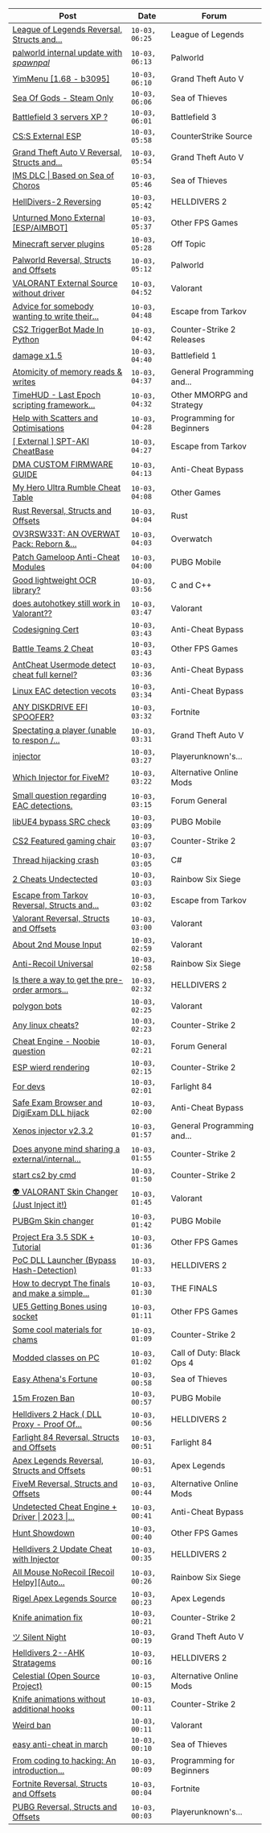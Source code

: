 |Post|Date|Forum|
|----|----|-----|
|[League of Legends Reversal, Structs and...](https://www.unknowncheats.me/forum/league-of-legends/310587-league-legends-reversal-structs-offsets.html)|`10-03, 06:25`|League of Legends|
|[palworld internal update with *spawnpal*](https://www.unknowncheats.me/forum/palworld/623520-palworld-internal-update-spawnpal.html)|`10-03, 06:13`|Palworld|
|[YimMenu \[1.68 - b3095\]](https://www.unknowncheats.me/forum/grand-theft-auto-v/476972-yimmenu-1-68-b3095.html)|`10-03, 06:10`|Grand Theft Auto V|
|[Sea Of Gods - Steam Only](https://www.unknowncheats.me/forum/sea-of-thieves/614719-sea-gods-steam.html)|`10-03, 06:06`|Sea of Thieves|
|[Battlefield 3 servers XP ?](https://www.unknowncheats.me/forum/battlefield-3-a/624384-battlefield-3-servers-xp.html)|`10-03, 06:01`|Battlefield 3|
|[CS:S External ESP](https://www.unknowncheats.me/forum/counterstrike-source/593569-cs-external-esp.html)|`10-03, 05:58`|CounterStrike Source|
|[Grand Theft Auto V Reversal, Structs and...](https://www.unknowncheats.me/forum/grand-theft-auto-v/144028-grand-theft-auto-reversal-structs-offsets.html)|`10-03, 05:54`|Grand Theft Auto V|
|[IMS DLC \| Based on Sea of Choros](https://www.unknowncheats.me/forum/sea-of-thieves/620837-ims-dlc-based-sea-choros.html)|`10-03, 05:46`|Sea of Thieves|
|[HellDivers-2 Reversing](https://www.unknowncheats.me/forum/helldivers-2-a/623128-helldivers-2-reversing.html)|`10-03, 05:42`|HELLDIVERS 2|
|[Unturned Mono External \[ESP/AIMBOT\]](https://www.unknowncheats.me/forum/other-fps-games/620946-unturned-mono-external-esp-aimbot.html)|`10-03, 05:37`|Other FPS Games|
|[Minecraft server plugins](https://www.unknowncheats.me/forum/off-topic/626010-minecraft-server-plugins.html)|`10-03, 05:28`|Off Topic|
|[Palworld Reversal, Structs and Offsets](https://www.unknowncheats.me/forum/palworld/620076-palworld-reversal-structs-offsets.html)|`10-03, 05:12`|Palworld|
|[VALORANT External Source without driver](https://www.unknowncheats.me/forum/valorant/626600-valorant-external-source-driver.html)|`10-03, 04:52`|Valorant|
|[Advice for somebody wanting to write their...](https://www.unknowncheats.me/forum/escape-from-tarkov/626700-advice-write-own-esp.html)|`10-03, 04:48`|Escape from Tarkov|
|[CS2 TriggerBot Made In Python](https://www.unknowncheats.me/forum/counter-strike-2-releases/608773-cs2-triggerbot-python.html)|`10-03, 04:42`|Counter-Strike 2 Releases|
|[damage x1.5](https://www.unknowncheats.me/forum/battlefield-1-a/626005-damage-x1-5-a.html)|`10-03, 04:40`|Battlefield 1|
|[Atomicity of memory reads & writes](https://www.unknowncheats.me/forum/general-programming-and-reversing/626697-atomicity-memory-reads-writes.html)|`10-03, 04:37`|General Programming and...|
|[TimeHUD - Last Epoch scripting framework...](https://www.unknowncheats.me/forum/other-mmorpg-and-strategy/625908-timehud-epoch-scripting-framework-wip.html)|`10-03, 04:32`|Other MMORPG and Strategy|
|[Help with Scatters and Optimisations](https://www.unknowncheats.me/forum/programming-for-beginners/626693-help-scatters-optimisations.html)|`10-03, 04:28`|Programming for Beginners|
|[\[ External \] SPT-AKI CheatBase](https://www.unknowncheats.me/forum/escape-from-tarkov/626274-external-spt-aki-cheatbase.html)|`10-03, 04:27`|Escape from Tarkov|
|[DMA CUSTOM FIRMWARE GUIDE](https://www.unknowncheats.me/forum/anti-cheat-bypass/613135-dma-custom-firmware-guide.html)|`10-03, 04:13`|Anti-Cheat Bypass|
|[My Hero Ultra Rumble Cheat Table](https://www.unknowncheats.me/forum/other-games/604426-hero-ultra-rumble-cheat-table.html)|`10-03, 04:08`|Other Games|
|[Rust Reversal, Structs and Offsets](https://www.unknowncheats.me/forum/rust/164256-rust-reversal-structs-offsets.html)|`10-03, 04:04`|Rust|
|[OV3RSW33T: AN OVERWAT Pack: Reborn &...](https://www.unknowncheats.me/forum/overwatch/603412-ov3rsw33t-overwat-pack-reborn-recoded.html)|`10-03, 04:03`|Overwatch|
|[Patch Gameloop Anti-Cheat Modules](https://www.unknowncheats.me/forum/pubg-mobile/625502-patch-gameloop-anti-cheat-modules.html)|`10-03, 04:00`|PUBG Mobile|
|[Good lightweight OCR library?](https://www.unknowncheats.me/forum/c-and-c-/626355-lightweight-ocr-library.html)|`10-03, 03:56`|C and C++|
|[does autohotkey still work in Valorant??](https://www.unknowncheats.me/forum/valorant/616334-autohotkey-valorant.html)|`10-03, 03:47`|Valorant|
|[Codesigning Cert](https://www.unknowncheats.me/forum/anti-cheat-bypass/626207-codesigning-cert.html)|`10-03, 03:43`|Anti-Cheat Bypass|
|[Battle Teams 2 Cheat](https://www.unknowncheats.me/forum/other-fps-games/622789-battle-teams-2-cheat.html)|`10-03, 03:43`|Other FPS Games|
|[AntCheat Usermode detect cheat full kernel?](https://www.unknowncheats.me/forum/anti-cheat-bypass/626689-antcheat-usermode-detect-cheat-kernel.html)|`10-03, 03:36`|Anti-Cheat Bypass|
|[Linux EAC detection vecots](https://www.unknowncheats.me/forum/anti-cheat-bypass/623936-linux-eac-detection-vecots.html)|`10-03, 03:34`|Anti-Cheat Bypass|
|[ANY DISKDRIVE EFI SPOOFER?](https://www.unknowncheats.me/forum/fortnite/626526-diskdrive-efi-spoofer.html)|`10-03, 03:32`|Fortnite|
|[Spectating a player (unable to respon /...](https://www.unknowncheats.me/forum/grand-theft-auto-v/626688-spectating-player-unable-respon-death.html)|`10-03, 03:31`|Grand Theft Auto V|
|[injector](https://www.unknowncheats.me/forum/playerunknown-s-battlegrounds/624982-injector.html)|`10-03, 03:27`|Playerunknown's...|
|[Which Injector for FiveM?](https://www.unknowncheats.me/forum/alternative-online-mods/626409-injector-fivem.html)|`10-03, 03:22`|Alternative Online Mods|
|[Small question regarding EAC detections.](https://www.unknowncheats.me/forum/forum-general/626660-question-regarding-eac-detections.html)|`10-03, 03:15`|Forum General|
|[libUE4 bypass SRC check](https://www.unknowncheats.me/forum/pubg-mobile/626686-libue4-bypass-src-check.html)|`10-03, 03:09`|PUBG Mobile|
|[CS2 Featured gaming chair](https://www.unknowncheats.me/forum/counter-strike-2-a/622979-cs2-featured-gaming-chair.html)|`10-03, 03:07`|Counter-Strike 2|
|[Thread hijacking crash](https://www.unknowncheats.me/forum/c-/626685-thread-hijacking-crash.html)|`10-03, 03:05`|C#|
|[2 Cheats Undectected](https://www.unknowncheats.me/forum/rainbow-six-siege/625715-2-cheats-undectected.html)|`10-03, 03:03`|Rainbow Six Siege|
|[Escape from Tarkov Reversal, Structs and...](https://www.unknowncheats.me/forum/escape-from-tarkov/226519-escape-tarkov-reversal-structs-offsets.html)|`10-03, 03:02`|Escape from Tarkov|
|[Valorant Reversal, Structs and Offsets](https://www.unknowncheats.me/forum/valorant/385792-valorant-reversal-structs-offsets.html)|`10-03, 03:00`|Valorant|
|[About 2nd Mouse Input](https://www.unknowncheats.me/forum/valorant/626684-2nd-mouse-input.html)|`10-03, 02:59`|Valorant|
|[Anti-Recoil Universal](https://www.unknowncheats.me/forum/rainbow-six-siege/626683-anti-recoil-universal.html)|`10-03, 02:58`|Rainbow Six Siege|
|[Is there a way to get the pre-order armors...](https://www.unknowncheats.me/forum/helldivers-2-a/626480-pre-armors-permanently.html)|`10-03, 02:32`|HELLDIVERS 2|
|[polygon bots](https://www.unknowncheats.me/forum/valorant/626680-polygon-bots.html)|`10-03, 02:25`|Valorant|
|[Any linux cheats?](https://www.unknowncheats.me/forum/counter-strike-2-a/626598-linux-cheats.html)|`10-03, 02:23`|Counter-Strike 2|
|[Cheat Engine - Noobie question](https://www.unknowncheats.me/forum/forum-general/626325-cheat-engine-noobie-question.html)|`10-03, 02:21`|Forum General|
|[ESP wierd rendering](https://www.unknowncheats.me/forum/counter-strike-2-a/626611-esp-wierd-rendering.html)|`10-03, 02:15`|Counter-Strike 2|
|[For devs](https://www.unknowncheats.me/forum/farlight-84-a/613151-devs.html)|`10-03, 02:01`|Farlight 84|
|[Safe Exam Browser and DigiExam DLL hijack](https://www.unknowncheats.me/forum/anti-cheat-bypass/569074-safe-exam-browser-digiexam-dll-hijack.html)|`10-03, 02:00`|Anti-Cheat Bypass|
|[Xenos injector v2.3.2](https://www.unknowncheats.me/forum/general-programming-and-reversing/124013-xenos-injector-v2-3-2-a.html)|`10-03, 01:57`|General Programming and...|
|[Does anyone mind sharing a external/internal...](https://www.unknowncheats.me/forum/counter-strike-2-a/626661-mind-sharing-external-internal-base.html)|`10-03, 01:55`|Counter-Strike 2|
|[start cs2 by cmd](https://www.unknowncheats.me/forum/counter-strike-2-a/626339-start-cs2-cmd.html)|`10-03, 01:50`|Counter-Strike 2|
|[👽 VALORANT Skin Changer (Just Inject it!)](https://www.unknowncheats.me/forum/valorant/517551-valorant-skin-changer-inject.html)|`10-03, 01:45`|Valorant|
|[PUBGm Skin changer](https://www.unknowncheats.me/forum/pubg-mobile/626228-pubgm-skin-changer.html)|`10-03, 01:42`|PUBG Mobile|
|[Project Era 3.5 SDK + Tutorial](https://www.unknowncheats.me/forum/other-fps-games/576510-project-era-3-5-sdk-tutorial.html)|`10-03, 01:36`|Other FPS Games|
|[PoC DLL Launcher (Bypass Hash-Detection)](https://www.unknowncheats.me/forum/helldivers-2-a/626510-poc-dll-launcher-bypass-hash-detection.html)|`10-03, 01:33`|HELLDIVERS 2|
|[How to decrypt The finals and make a simple...](https://www.unknowncheats.me/forum/the-finals/625760-decrypt-finals-simple-external-cheat.html)|`10-03, 01:30`|THE FINALS|
|[UE5 Getting Bones using socket](https://www.unknowncheats.me/forum/other-fps-games/626653-ue5-getting-bones-using-socket.html)|`10-03, 01:11`|Other FPS Games|
|[Some cool materials for chams](https://www.unknowncheats.me/forum/counter-strike-2-a/626618-cool-materials-chams.html)|`10-03, 01:09`|Counter-Strike 2|
|[Modded classes on PC](https://www.unknowncheats.me/forum/call-of-duty-black-ops-4-a/626096-modded-classes-pc.html)|`10-03, 01:02`|Call of Duty: Black Ops 4|
|[Easy Athena's Fortune](https://www.unknowncheats.me/forum/sea-of-thieves/624897-easy-athenas-fortune.html)|`10-03, 00:58`|Sea of Thieves|
|[15m Frozen Ban](https://www.unknowncheats.me/forum/pubg-mobile/626641-15m-frozen-ban.html)|`10-03, 00:57`|PUBG Mobile|
|[Helldivers 2 Hack ( DLL Proxy - Proof Of...](https://www.unknowncheats.me/forum/helldivers-2-a/625832-helldivers-2-hack-dll-proxy-proof-concept.html)|`10-03, 00:56`|HELLDIVERS 2|
|[Farlight 84 Reversal, Structs and Offsets](https://www.unknowncheats.me/forum/farlight-84-a/580566-farlight-84-reversal-structs-offsets.html)|`10-03, 00:51`|Farlight 84|
|[Apex Legends Reversal, Structs and Offsets](https://www.unknowncheats.me/forum/apex-legends/319804-apex-legends-reversal-structs-offsets.html)|`10-03, 00:51`|Apex Legends|
|[FiveM Reversal, Structs and Offsets](https://www.unknowncheats.me/forum/alternative-online-mods/340232-fivem-reversal-structs-offsets.html)|`10-03, 00:44`|Alternative Online Mods|
|[Undetected Cheat Engine + Driver \| 2023 \|...](https://www.unknowncheats.me/forum/anti-cheat-bypass/504191-undetected-cheat-engine-driver-2023-bypass-anticheats-eac.html)|`10-03, 00:41`|Anti-Cheat Bypass|
|[Hunt Showdown](https://www.unknowncheats.me/forum/other-fps-games/350352-hunt-showdown.html)|`10-03, 00:40`|Other FPS Games|
|[Helldivers 2 Update Cheat with Injector](https://www.unknowncheats.me/forum/helldivers-2-a/626639-helldivers-2-update-cheat-injector.html)|`10-03, 00:35`|HELLDIVERS 2|
|[All Mouse NoRecoil \[Recoil Helpy\]\[Auto...](https://www.unknowncheats.me/forum/rainbow-six-siege/620039-mouse-norecoil-recoil-helpy-auto-config-probably-ud-universal.html)|`10-03, 00:26`|Rainbow Six Siege|
|[Rigel Apex Legends Source](https://www.unknowncheats.me/forum/apex-legends/623179-rigel-apex-legends-source.html)|`10-03, 00:23`|Apex Legends|
|[Knife animation fix](https://www.unknowncheats.me/forum/counter-strike-2-a/626362-knife-animation-fix.html)|`10-03, 00:21`|Counter-Strike 2|
|[ツ Silent Night](https://www.unknowncheats.me/forum/grand-theft-auto-v/604599-silent-night.html)|`10-03, 00:19`|Grand Theft Auto V|
|[Helldivers 2--AHK Stratagems](https://www.unknowncheats.me/forum/helldivers-2-a/625227-helldivers-2-ahk-stratagems.html)|`10-03, 00:16`|HELLDIVERS 2|
|[Celestial (Open Source Project)](https://www.unknowncheats.me/forum/alternative-online-mods/626565-celestial-source-project.html)|`10-03, 00:15`|Alternative Online Mods|
|[Knife animations without additional hooks](https://www.unknowncheats.me/forum/counter-strike-2-a/626645-knife-animations-additional-hooks.html)|`10-03, 00:11`|Counter-Strike 2|
|[Weird ban](https://www.unknowncheats.me/forum/valorant/626628-weird-ban.html)|`10-03, 00:11`|Valorant|
|[easy anti-cheat in march](https://www.unknowncheats.me/forum/sea-of-thieves/626259-easy-anti-cheat-march.html)|`10-03, 00:10`|Sea of Thieves|
|[From coding to hacking: An introduction...](https://www.unknowncheats.me/forum/programming-for-beginners/267073-coding-hacking-introduction-guide-practical-external-game-hacking.html)|`10-03, 00:09`|Programming for Beginners|
|[Fortnite Reversal, Structs and Offsets](https://www.unknowncheats.me/forum/fortnite/235061-fortnite-reversal-structs-offsets.html)|`10-03, 00:04`|Fortnite|
|[PUBG Reversal, Structs and Offsets](https://www.unknowncheats.me/forum/playerunknown-s-battlegrounds/214976-pubg-reversal-structs-offsets.html)|`10-03, 00:03`|Playerunknown's...|
